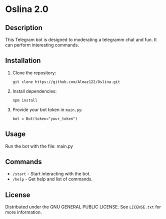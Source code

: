 # Oslina 2.0

## Description
This Telegram bot is designed to moderating a telegramm chat and fun. It can perform interesting commands.

## Installation
1. Clone the repository:
    ```
    git clone https://github.com/Almaz122/Oslina.git
    ```
2. Install dependencies:
    ```
    npm install
    ```
3. Provide your bot token in `main.py`:
    ```
    bot = Bot(token="your_token")
    ```

## Usage
Run the bot with the file:
main.py

## Commands
- `/start` - Start interacting with the bot.
- `/help` - Get help and list of commands.

## License

Distributed under the GNU GENERAL PUBLIC LICENSE. See `LICENSE.txt` for more information.
